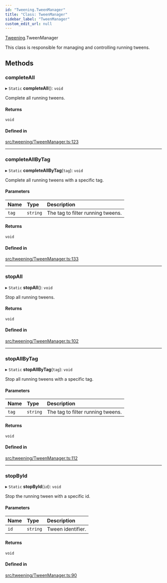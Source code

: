 ```yaml
---
id: "Tweening.TweenManager"
title: "Class: TweenManager"
sidebar_label: "TweenManager"
custom_edit_url: null
---
```


[Tweening](../namespaces/Tweening.md).TweenManager

This class is responsible for managing and controlling running tweens.

## Methods

### completeAll

▸ `Static` **completeAll**(): `void`

Complete all running tweens.

#### Returns

`void`

#### Defined in

[src/tweening/TweenManager.ts:123](https://github.com/agargaro/three.ez/blob/ddf86ba/src/tweening/TweenManager.ts#L123)

___

### completeAllByTag

▸ `Static` **completeAllByTag**(`tag`): `void`

Complete all running tweens with a specific tag.

#### Parameters

| Name | Type | Description |
| :------ | :------ | :------ |
| `tag` | `string` | The tag to filter running tweens. |

#### Returns

`void`

#### Defined in

[src/tweening/TweenManager.ts:133](https://github.com/agargaro/three.ez/blob/ddf86ba/src/tweening/TweenManager.ts#L133)

___

### stopAll

▸ `Static` **stopAll**(): `void`

Stop all running tweens.

#### Returns

`void`

#### Defined in

[src/tweening/TweenManager.ts:102](https://github.com/agargaro/three.ez/blob/ddf86ba/src/tweening/TweenManager.ts#L102)

___

### stopAllByTag

▸ `Static` **stopAllByTag**(`tag`): `void`

Stop all running tweens with a specific tag.

#### Parameters

| Name | Type | Description |
| :------ | :------ | :------ |
| `tag` | `string` | The tag to filter running tweens. |

#### Returns

`void`

#### Defined in

[src/tweening/TweenManager.ts:112](https://github.com/agargaro/three.ez/blob/ddf86ba/src/tweening/TweenManager.ts#L112)

___

### stopById

▸ `Static` **stopById**(`id`): `void`

Stop the running tween with a specific id.

#### Parameters

| Name | Type | Description |
| :------ | :------ | :------ |
| `id` | `string` | Tween identifier. |

#### Returns

`void`

#### Defined in

[src/tweening/TweenManager.ts:90](https://github.com/agargaro/three.ez/blob/ddf86ba/src/tweening/TweenManager.ts#L90)
